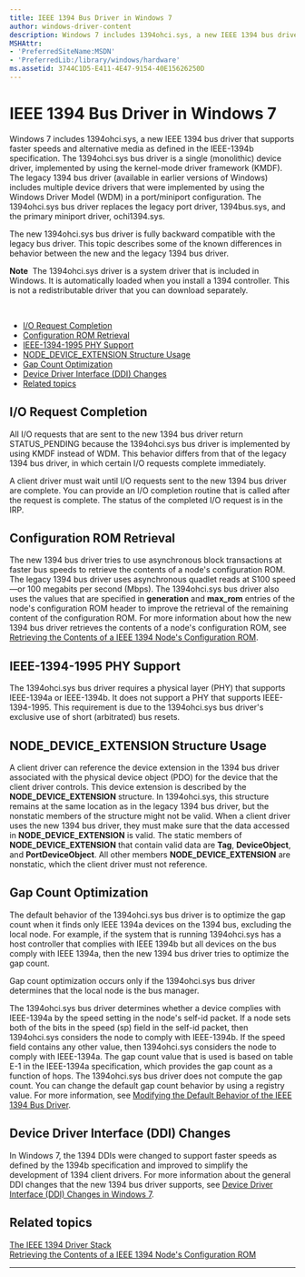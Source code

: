 ```yaml
---
title: IEEE 1394 Bus Driver in Windows 7
author: windows-driver-content
description: Windows 7 includes 1394ohci.sys, a new IEEE 1394 bus driver that supports faster speeds and alternative media as defined in the IEEE-1394b specification.
MSHAttr:
- 'PreferredSiteName:MSDN'
- 'PreferredLib:/library/windows/hardware'
ms.assetid: 3744C1D5-E411-4E47-9154-40E15626250D
---
```


# IEEE 1394 Bus Driver in Windows 7


Windows 7 includes 1394ohci.sys, a new IEEE 1394 bus driver that supports faster speeds and alternative media as defined in the IEEE-1394b specification. The 1394ohci.sys bus driver is a single (monolithic) device driver, implemented by using the kernel-mode driver framework (KMDF). The legacy 1394 bus driver (available in earlier versions of Windows) includes multiple device drivers that were implemented by using the Windows Driver Model (WDM) in a port/miniport configuration. The 1394ohci.sys bus driver replaces the legacy port driver, 1394bus.sys, and the primary miniport driver, ochi1394.sys.

The new 1394ohci.sys bus driver is fully backward compatible with the legacy bus driver. This topic describes some of the known differences in behavior between the new and the legacy 1394 bus driver.

**Note**  The 1394ohci.sys driver is a system driver that is included in Windows. It is automatically loaded when you install a 1394 controller. This is not a redistributable driver that you can download separately.

 

-   [I/O Request Completion](#-i-o-request-completion)
-   [Configuration ROM Retrieval](#configuration-rom-retrieval)
-   [IEEE-1394-1995 PHY Support](#ieee-1394-1995-phy-support)
-   [NODE\_DEVICE\_EXTENSION Structure Usage](#-node-device-extension-structure-usage)
-   [Gap Count Optimization](#gap-count-optimization)
-   [Device Driver Interface (DDI) Changes](#-device-driver-interface--ddi--changes)
-   [Related topics](#related-topics)

##  I/O Request Completion


All I/O requests that are sent to the new 1394 bus driver return STATUS\_PENDING because the 1394ohci.sys bus driver is implemented by using KMDF instead of WDM. This behavior differs from that of the legacy 1394 bus driver, in which certain I/O requests complete immediately.

A client driver must wait until I/O requests sent to the new 1394 bus driver are complete. You can provide an I/O completion routine that is called after the request is complete. The status of the completed I/O request is in the IRP.

## Configuration ROM Retrieval


The new 1394 bus driver tries to use asynchronous block transactions at faster bus speeds to retrieve the contents of a node's configuration ROM. The legacy 1394 bus driver uses asynchronous quadlet reads at S100 speed—or 100 megabits per second (Mbps). The 1394ohci.sys bus driver also uses the values that are specified in **generation** and **max\_rom** entries of the node's configuration ROM header to improve the retrieval of the remaining content of the configuration ROM. For more information about how the new 1394 bus driver retrieves the contents of a node's configuration ROM, see [Retrieving the Contents of a IEEE 1394 Node's Configuration ROM](https://msdn.microsoft.com/library/windows/hardware/gg266408).

## IEEE-1394-1995 PHY Support


The 1394ohci.sys bus driver requires a physical layer (PHY) that supports IEEE-1394a or IEEE-1394b. It does not support a PHY that supports IEEE-1394-1995. This requirement is due to the 1394ohci.sys bus driver's exclusive use of short (arbitrated) bus resets.

## <a href="" id="-node-device-extension-structure-usage"></a> NODE\_DEVICE\_EXTENSION Structure Usage


A client driver can reference the device extension in the 1394 bus driver associated with the physical device object (PDO) for the device that the client driver controls. This device extension is described by the **NODE\_DEVICE\_EXTENSION** structure. In 1394ohci.sys, this structure remains at the same location as in the legacy 1394 bus driver, but the nonstatic members of the structure might not be valid. When a client driver uses the new 1394 bus driver, they must make sure that the data accessed in **NODE\_DEVICE\_EXTENSION** is valid. The static members of **NODE\_DEVICE\_EXTENSION** that contain valid data are **Tag**, **DeviceObject**, and **PortDeviceObject**. All other members **NODE\_DEVICE\_EXTENSION** are nonstatic, which the client driver must not reference.

## Gap Count Optimization


The default behavior of the 1394ohci.sys bus driver is to optimize the gap count when it finds only IEEE 1394a devices on the 1394 bus, excluding the local node. For example, if the system that is running 1394ohci.sys has a host controller that complies with IEEE 1394b but all devices on the bus comply with IEEE 1394a, then the new 1394 bus driver tries to optimize the gap count.

Gap count optimization occurs only if the 1394ohci.sys bus driver determines that the local node is the bus manager.

The 1394ohci.sys bus driver determines whether a device complies with IEEE-1394a by the speed setting in the node's self-id packet. If a node sets both of the bits in the speed (sp) field in the self-id packet, then 1394ohci.sys considers the node to comply with IEEE-1394b. If the speed field contains any other value, then 1394ohci.sys considers the node to comply with IEEE-1394a. The gap count value that is used is based on table E-1 in the IEEE-1394a specification, which provides the gap count as a function of hops. The 1394ohci.sys bus driver does not compute the gap count. You can change the default gap count behavior by using a registry value. For more information, see [Modifying the Default Behavior of the IEEE 1394 Bus Driver](https://msdn.microsoft.com/library/windows/hardware/gg266403).

##  Device Driver Interface (DDI) Changes


In Windows 7, the 1394 DDIs were changed to support faster speeds as defined by the 1394b specification and improved to simplify the development of 1394 client drivers. For more information about the general DDI changes that the new 1394 bus driver supports, see [Device Driver Interface (DDI) Changes in Windows 7](https://msdn.microsoft.com/library/windows/hardware/gg266400).

## Related topics
[The IEEE 1394 Driver Stack](https://msdn.microsoft.com/library/windows/hardware/ff538867)  
[Retrieving the Contents of a IEEE 1394 Node's Configuration ROM](https://msdn.microsoft.com/library/windows/hardware/gg266408)  

--------------------


